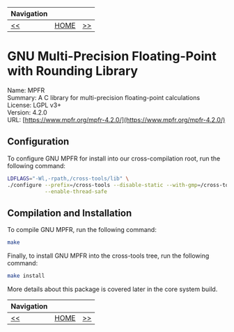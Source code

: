 | Navigation |||
| --- | --- | ---: |
| [<<](./GMP.md) | [HOME](../README.md) | [>>](./MPC.md) |

# GNU Multi-Precision Floating-Point with Rounding Library

Name: MPFR<br />
Summary: A C library for multi-precision floating-point calculations<br />
License: LGPL v3+<br />
Version: 4.2.0<br />
URL: [https://www.mpfr.org/mpfr-4.2.0/](https://www.mpfr.org/mpfr-4.2.0/)<br />

## Configuration

To configure GNU MPFR for install into our cross-compilation root, run the following command:

```bash
LDFLAGS="-Wl,-rpath,/cross-tools/lib" \
./configure --prefix=/cross-tools --disable-static --with-gmp=/cross-tools \
            --enable-thread-safe
```

## Compilation and Installation

To compile GNU MPFR, run the following command:

```bash
make
```

Finally, to install GNU MPFR into the cross-tools tree, run the following command:

```bash
make install
```

More details about this package is covered later in the core system build.

| Navigation |||
| --- | --- | ---: |
| [<<](./GMP.md) | [HOME](../README.md) | [>>](./MPC.md) |
